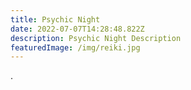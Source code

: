 ```yaml
---
title: Psychic Night
date: 2022-07-07T14:28:48.822Z
description: Psychic Night Description
featuredImage: /img/reiki.jpg
---
```

.